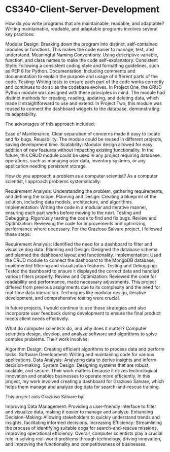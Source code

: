 # CS340-Client-Server-Development


How do you write programs that are maintainable, readable, and adaptable?
Writing maintainable, readable, and adaptable programs involves several key practices:

Modular Design: Breaking down the program into distinct, self-contained modules or functions. This makes the code easier to manage, test, and understand.
Meaningful Naming Conventions: Using descriptive variable, function, and class names to make the code self-explanatory.
Consistent Style: Following a consistent coding style and formatting guidelines, such as PEP 8 for Python.
Documentation: Including comments and documentation to explain the purpose and usage of different parts of the code.
Testing: Writing tests to ensure each part of the code works correctly and continues to do so as the codebase evolves.
In Project One, the CRUD Python module was designed with these principles in mind. The module had distinct methods for creating, reading, updating, and deleting data, which made it straightforward to use and extend. In Project Two, this module was reused to connect the dashboard widgets to the database, demonstrating its adaptability.

The advantages of this approach included:

Ease of Maintenance: Clear separation of concerns made it easy to locate and fix bugs.
Reusability: The module could be reused in different projects, saving development time.
Scalability: Modular design allowed for easy addition of new features without impacting existing functionality.
In the future, this CRUD module could be used in any project requiring database operations, such as managing user data, inventory systems, or any application needing persistent storage.

How do you approach a problem as a computer scientist?
As a computer scientist, I approach problems systematically:

Requirement Analysis: Understanding the problem, gathering requirements, and defining the scope.
Planning and Design: Creating a blueprint of the solution, including data models, architecture, and algorithms.
Implementation: Writing the code in a modular and iterative manner, ensuring each part works before moving to the next.
Testing and Debugging: Rigorously testing the code to find and fix bugs.
Review and Optimization: Reviewing the code for improvements and optimizing performance where necessary.
For the Grazioso Salvare project, I followed these steps:

Requirement Analysis: Identified the need for a dashboard to filter and visualize dog data.
Planning and Design: Designed the database schema and planned the dashboard layout and functionality.
Implementation: Used the CRUD module to connect the dashboard to the MongoDB database, implemented filtering and visualization features.
Testing and Debugging: Tested the dashboard to ensure it displayed the correct data and handled various filters properly.
Review and Optimization: Reviewed the code for readability and performance, made necessary adjustments.
This project differed from previous assignments due to its complexity and the need for real-time data interaction. Techniques like modular design, iterative development, and comprehensive testing were crucial.

In future projects, I would continue to use these strategies and also incorporate user feedback during development to ensure the final product meets client needs effectively.

What do computer scientists do, and why does it matter?
Computer scientists design, develop, and analyze software and algorithms to solve complex problems. Their work involves:

Algorithm Design: Creating efficient algorithms to process data and perform tasks.
Software Development: Writing and maintaining code for various applications.
Data Analysis: Analyzing data to derive insights and inform decision-making.
System Design: Designing systems that are robust, scalable, and secure.
Their work matters because it drives technological innovation and enables businesses to operate more efficiently. In this project, my work involved creating a dashboard for Grazioso Salvare, which helps them manage and analyze dog data for search-and-rescue training.

This project aids Grazioso Salvare by:

Improving Data Management: Providing a user-friendly interface to filter and visualize data, making it easier to manage and analyze.
Enhancing Decision-Making: Allowing stakeholders to quickly understand trends and insights, facilitating informed decisions.
Increasing Efficiency: Streamlining the process of identifying suitable dogs for search-and-rescue missions, improving operational efficiency.
Overall, computer scientists play a crucial role in solving real-world problems through technology, driving innovation, and improving the functionality and competitiveness of businesses.
